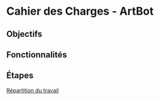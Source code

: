 # Cahier des Charges - ArtBot

## Objectifs

## Fonctionnalités

## Étapes

[Répartition du travail](Etapes-Taches.md)
